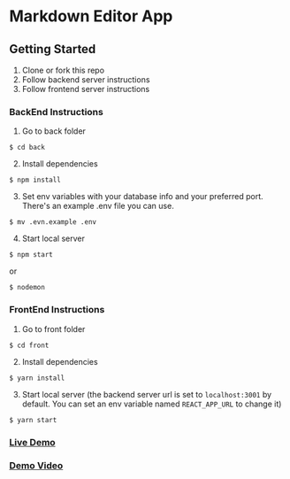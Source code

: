# Markdown Editor App

## Getting Started

1. Clone or fork this repo
2. Follow backend server instructions
3. Follow frontend server instructions

### BackEnd Instructions

1. Go to back folder

```
$ cd back
```

2.  Install dependencies

```
$ npm install
```

3. Set env variables with your database info and your preferred port. There's an example .env file you can use.

```
$ mv .evn.example .env
```

4. Start local server

```
$ npm start
```

or

```
$ nodemon
```

### FrontEnd Instructions

1. Go to front folder

```
$ cd front
```

2. Install dependencies

```
$ yarn install
```

3. Start local server (the backend server url is set to `localhost:3001` by default. You can set an env variable named `REACT_APP_URL` to change it)

```
$ yarn start
```

### [Live Demo](http://mus-markdown-editor.herokuapp.com)

### [Demo Video](https://youtu.be/jHfARQ5kBX8)
